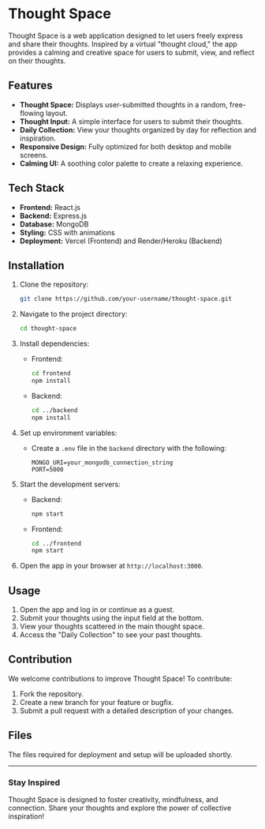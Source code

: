 # Thought Space

Thought Space is a web application designed to let users freely express and share their thoughts. Inspired by a virtual "thought cloud," the app provides a calming and creative space for users to submit, view, and reflect on their thoughts.

## Features

- **Thought Space:** Displays user-submitted thoughts in a random, free-flowing layout.
- **Thought Input:** A simple interface for users to submit their thoughts.
- **Daily Collection:** View your thoughts organized by day for reflection and inspiration.
- **Responsive Design:** Fully optimized for both desktop and mobile screens.
- **Calming UI:** A soothing color palette to create a relaxing experience.

## Tech Stack

- **Frontend:** React.js
- **Backend:** Express.js
- **Database:** MongoDB
- **Styling:** CSS with animations
- **Deployment:** Vercel (Frontend) and Render/Heroku (Backend)

## Installation

1. Clone the repository:
   ```bash
   git clone https://github.com/your-username/thought-space.git
   ```

2. Navigate to the project directory:
   ```bash
   cd thought-space
   ```

3. Install dependencies:
   - Frontend:
     ```bash
     cd frontend
     npm install
     ```
   - Backend:
     ```bash
     cd ../backend
     npm install
     ```

4. Set up environment variables:
   - Create a `.env` file in the `backend` directory with the following:
     ```env
     MONGO_URI=your_mongodb_connection_string
     PORT=5000
     ```

5. Start the development servers:
   - Backend:
     ```bash
     npm start
     ```
   - Frontend:
     ```bash
     cd ../frontend
     npm start
     ```

6. Open the app in your browser at `http://localhost:3000`.

## Usage

1. Open the app and log in or continue as a guest.
2. Submit your thoughts using the input field at the bottom.
3. View your thoughts scattered in the main thought space.
4. Access the "Daily Collection" to see your past thoughts.

## Contribution

We welcome contributions to improve Thought Space! To contribute:

1. Fork the repository.
2. Create a new branch for your feature or bugfix.
3. Submit a pull request with a detailed description of your changes.

## Files

The files required for deployment and setup will be uploaded shortly.

---

### Stay Inspired
Thought Space is designed to foster creativity, mindfulness, and connection. Share your thoughts and explore the power of collective inspiration!
